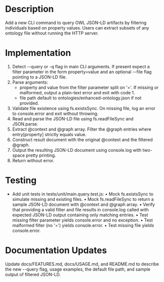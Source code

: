 # Description
Add a new CLI command to query OWL JSON-LD artifacts by filtering individuals based on property values. Users can extract subsets of any ontology file without running the HTTP server.

# Implementation
1. Detect --query or -q flag in main CLI arguments.  If present expect a filter parameter in the form property=value and an optional --file flag pointing to a JSON-LD file.
2. Parse arguments:
   - property and value from the filter parameter split on '='.  If missing or malformed, output a plain-text error and exit with code 1.
   - file path default to ontologies/enhanced-ontology.json if not provided.
3. Validate file existence using fs.existsSync.  On missing file, log an error to console.error and exit without throwing.
4. Read and parse the JSON-LD file using fs.readFileSync and JSON.parse.
5. Extract @context and @graph array.  Filter the @graph entries where entry[property] strictly equals value.
6. Construct result document with the original @context and the filtered @graph.
7. Output the resulting JSON-LD document using console.log with two-space pretty printing.
8. Return without error.

# Testing
- Add unit tests in tests/unit/main.query.test.js:
  • Mock fs.existsSync to simulate missing and existing files.
  • Mock fs.readFileSync to return a sample JSON-LD document with @context and @graph array.
  • Verify that providing a valid filter and file results in console.log called with expected JSON-LD output containing only matching entries.
  • Test missing filter parameter yields console.error and no exception.
  • Test malformed filter (no '=') yields console.error.
  • Test missing file yields console.error.

# Documentation Updates
Update docs/FEATURES.md, docs/USAGE.md, and README.md to describe the new --query flag, usage examples, the default file path, and sample output of filtered JSON-LD.